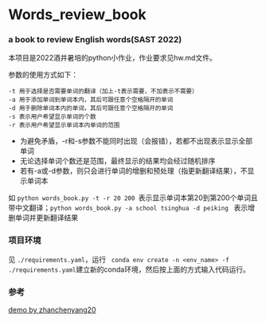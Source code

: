 # Words_review_book

### a book to review English words(SAST 2022)

本项目是2022酒井暑培的python小作业，作业要求见hw.md文件。

参数的使用方式如下：

```
-t 用于选择是否需要单词的翻译（加上-t表示需要，不加表示不需要）
-a 用于添加单词到单词本内，其后可跟任意个空格隔开的单词
-d 用于删除单词本内的单词，其后可跟任意个空格隔开的单词
-s 表示用户希望显示单词的个数
-r 表示用户希望显示单词本内单词的范围
```

+ 为避免矛盾，-r和-s参数不能同时出现（会报错），若都不出现表示显示全部单词
+ 无论选择单词个数还是范围，最终显示的结果均会经过随机排序
+ 若有-a或-d参数，则只会进行单词的增删和预处理（指更新翻译结果），不显示单词本

如 `python words_book.py -t -r 20 200 `表示显示单词本第20到第200个单词且带中文翻译；`python words_book.py -a school tsinghua -d peiking ` 表示增删单词并更新翻译结果

### 项目环境

见  `./requirements.yaml`，运行 ` conda env create -n <env_name> -f ./requirements.yaml`建立新的conda环境，然后按上面的方式输入代码运行。

### 参考

[demo by zhanchenyang20](https://github.com/zhaochenyang20/TOFEL_words_reviewer)

